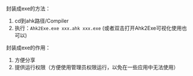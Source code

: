 封装成exe的方法：

1. cd到ahk路径/Compiler
2. 执行：`Ahk2Exe.exe xxx.ahk xxx.exe` (或者双击打开Ahk2Exe可视化使用也可以)

封装成exe的作用：

1. 方便分享
2. 提供运行权限（方便使用管理员权限运行，以免在一些应用中无法使用）
